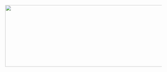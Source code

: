 
<img src="https://github.com/user-attachments/assets/f177c4a8-42bd-4298-b1e3-e2370c329691"   width="800" height="200">



